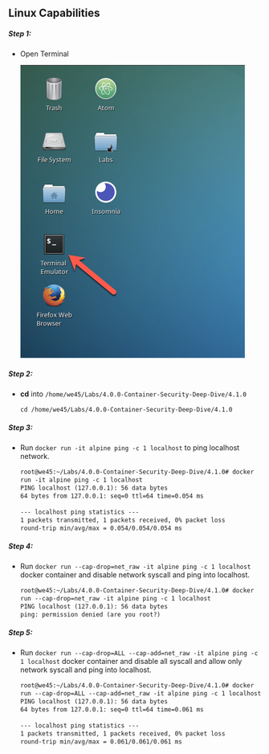 ## Linux Capabilities

##### Step 1:

* Open Terminal

	![](img/Open-Terminal.png)

##### Step 2:

*  **cd** into  `/home/we45/Labs/4.0.0-Container-Security-Deep-Dive/4.1.0`

    ```commandline
    cd /home/we45/Labs/4.0.0-Container-Security-Deep-Dive/4.1.0
    ```

##### Step 3:

* Run `docker run -it alpine ping -c 1 localhost` to ping localhost network.

    ```commandline
    root@we45:~/Labs/4.0.0-Container-Security-Deep-Dive/4.1.0# docker run -it alpine ping -c 1 localhost
    PING localhost (127.0.0.1): 56 data bytes
    64 bytes from 127.0.0.1: seq=0 ttl=64 time=0.054 ms
    
    --- localhost ping statistics ---
    1 packets transmitted, 1 packets received, 0% packet loss
    round-trip min/avg/max = 0.054/0.054/0.054 ms
    ```

##### Step 4:

* Run `docker run --cap-drop=net_raw -it alpine ping -c 1 localhost` docker container and disable network syscall and ping into localhost.

    ```commandline
    root@we45:~/Labs/4.0.0-Container-Security-Deep-Dive/4.1.0# docker run --cap-drop=net_raw -it alpine ping -c 1 localhost
    PING localhost (127.0.0.1): 56 data bytes
    ping: permission denied (are you root?)
    ```
##### Step 5:    

* Run `docker run --cap-drop=ALL --cap-add=net_raw -it alpine ping -c 1 localhost` docker container and disable all syscall and allow only  network syscall and ping into localhost.

    ```commandline
    root@we45:~/Labs/4.0.0-Container-Security-Deep-Dive/4.1.0# docker run --cap-drop=ALL --cap-add=net_raw -it alpine ping -c 1 localhost
    PING localhost (127.0.0.1): 56 data bytes
    64 bytes from 127.0.0.1: seq=0 ttl=64 time=0.061 ms
    
    --- localhost ping statistics ---
    1 packets transmitted, 1 packets received, 0% packet loss
    round-trip min/avg/max = 0.061/0.061/0.061 ms
    ```
